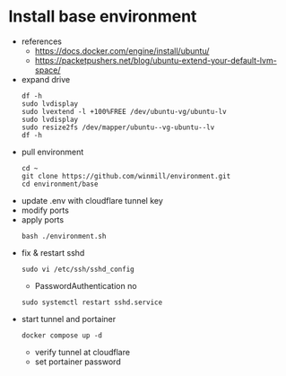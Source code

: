 # Install base environment

- references
  - https://docs.docker.com/engine/install/ubuntu/
  - https://packetpushers.net/blog/ubuntu-extend-your-default-lvm-space/
- expand drive
  ```
  df -h
  sudo lvdisplay
  sudo lvextend -l +100%FREE /dev/ubuntu-vg/ubuntu-lv
  sudo lvdisplay
  sudo resize2fs /dev/mapper/ubuntu--vg-ubuntu--lv
  df -h
  ```
- pull environment
  ```
  cd ~
  git clone https://github.com/winmill/environment.git
  cd environment/base
  ```
- update .env with cloudflare tunnel key
- modify ports
- apply ports
  ```
  bash ./environment.sh
  ```
- fix & restart sshd
  ```
  sudo vi /etc/ssh/sshd_config
  ```
  - PasswordAuthentication no
  ```
  sudo systemctl restart sshd.service
  ```
- start tunnel and portainer
  ```
  docker compose up -d
  ```
  - verify tunnel at cloudflare
  - set portainer password